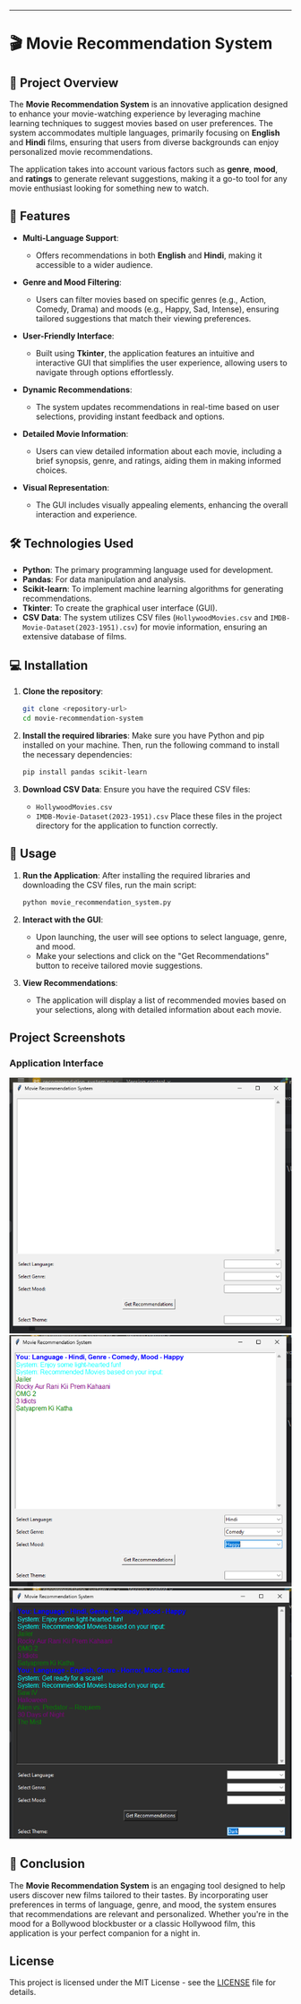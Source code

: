 
---

# 🎬 Movie Recommendation System

## 📖 Project Overview
The **Movie Recommendation System** is an innovative application designed to enhance your movie-watching experience by leveraging machine learning techniques to suggest movies based on user preferences. The system accommodates multiple languages, primarily focusing on **English** and **Hindi** films, ensuring that users from diverse backgrounds can enjoy personalized movie recommendations.

The application takes into account various factors such as **genre**, **mood**, and **ratings** to generate relevant suggestions, making it a go-to tool for any movie enthusiast looking for something new to watch.

## 🌟 Features
- **Multi-Language Support**: 
  - Offers recommendations in both **English** and **Hindi**, making it accessible to a wider audience.

- **Genre and Mood Filtering**: 
  - Users can filter movies based on specific genres (e.g., Action, Comedy, Drama) and moods (e.g., Happy, Sad, Intense), ensuring tailored suggestions that match their viewing preferences.

- **User-Friendly Interface**: 
  - Built using **Tkinter**, the application features an intuitive and interactive GUI that simplifies the user experience, allowing users to navigate through options effortlessly.

- **Dynamic Recommendations**: 
  - The system updates recommendations in real-time based on user selections, providing instant feedback and options.

- **Detailed Movie Information**: 
  - Users can view detailed information about each movie, including a brief synopsis, genre, and ratings, aiding them in making informed choices.

- **Visual Representation**: 
  - The GUI includes visually appealing elements, enhancing the overall interaction and experience.

## 🛠️ Technologies Used
- **Python**: The primary programming language used for development.
- **Pandas**: For data manipulation and analysis.
- **Scikit-learn**: To implement machine learning algorithms for generating recommendations.
- **Tkinter**: To create the graphical user interface (GUI).
- **CSV Data**: The system utilizes CSV files (`HollywoodMovies.csv` and `IMDB-Movie-Dataset(2023-1951).csv`) for movie information, ensuring an extensive database of films.

## 💻 Installation
1. **Clone the repository**:
   ```bash
   git clone <repository-url>
   cd movie-recommendation-system
   ```

2. **Install the required libraries**:
   Make sure you have Python and pip installed on your machine. Then, run the following command to install the necessary dependencies:
   ```bash
   pip install pandas scikit-learn
   ```

3. **Download CSV Data**:
   Ensure you have the required CSV files:
   - `HollywoodMovies.csv`
   - `IMDB-Movie-Dataset(2023-1951).csv`
   Place these files in the project directory for the application to function correctly.

## 🚀 Usage
1. **Run the Application**:
   After installing the required libraries and downloading the CSV files, run the main script:
   ```bash
   python movie_recommendation_system.py
   ```

2. **Interact with the GUI**:
   - Upon launching, the user will see options to select language, genre, and mood.
   - Make your selections and click on the "Get Recommendations" button to receive tailored movie suggestions.

3. **View Recommendations**:
   - The application will display a list of recommended movies based on your selections, along with detailed information about each movie.

## Project Screenshots

### Application Interface
![Screenshot 1](https://raw.githubusercontent.com/aakritigarkoti/Recommendation_System/main/Screenshot%202024-10-26%20123715.png)
![Screenshot 2](https://raw.githubusercontent.com/aakritigarkoti/Recommendation_System/main/Screenshot%202024-10-26%20123738.png)
![Screenshot 3](https://raw.githubusercontent.com/aakritigarkoti/Recommendation_System/main/Screenshot%202024-10-26%20123812.png)



## 📝 Conclusion
The **Movie Recommendation System** is an engaging tool designed to help users discover new films tailored to their tastes. By incorporating user preferences in terms of language, genre, and mood, the system ensures that recommendations are relevant and personalized. Whether you're in the mood for a Bollywood blockbuster or a classic Hollywood film, this application is your perfect companion for a night in.

## License
This project is licensed under the MIT License - see the [LICENSE](LICENSE) file for details.

